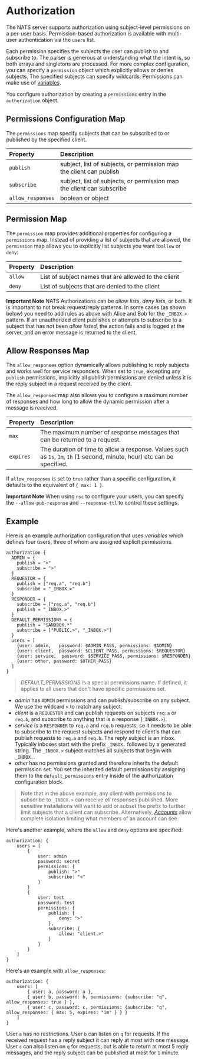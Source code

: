 # Authorization

The NATS server supports authorization using subject-level permissions on a per-user basis. Permission-based authorization is available with multi-user authentication via the `users` list.

Each permission specifies the subjects the user can publish to and subscribe to. The parser is generous at understanding what the intent is, so both arrays and singletons are processed. For more complex configuration, you can specify a `permission` object which explicitly allows or denies subjects. The specified subjects can specify wildcards. Permissions can make use of [variables](../#variables).

You configure authorization by creating a `permissions` entry in the `authorization` object.

## Permissions Configuration Map

The `permissions` map specify subjects that can be subscribed to or published by the specified client.

| Property | Description |
| :--- | :--- |
| `publish` | subject, list of subjects, or permission map the client can publish |
| `subscribe` | subject, list of subjects, or permission map the client can subscribe |
| `allow_responses` | boolean or object |


## Permission Map

The `permission` map provides additional properties for configuring a `permissions` map. Instead of providing a list of subjects that are allowed, the `permission` map allows you to explicitly list subjects you want to`allow` or `deny`:

| Property | Description |
| :--- | :--- |
| `allow` | List of subject names that are allowed to the client |
| `deny` | List of subjects that are denied to the client |

**Important Note** NATS Authorizations can be _allow lists_, _deny lists_, or both. It is important to not break request/reply patterns. In some cases \(as shown below\) you need to add rules as above with Alice and Bob for the `_INBOX.>` pattern. If an unauthorized client publishes or attempts to subscribe to a subject that has not been _allow listed_, the action fails and is logged at the server, and an error message is returned to the client.

## Allow Responses Map

The `allow_responses` option dynamically allows publishing to reply subjects and works well for service responders.
When set to `true`, excepting any `publish` permissions, implicitly all publish permissions are denied unless it is the reply subject in a request received by the client.

The `allow_responses` map also allows you to configure a maximum number of responses and how long to allow the dynamic permission after a message is received.

| Property | Description |
| :--- | :--- |
|  `max` | The maximum number of response messages that can be returned to a request. |
| `expires` | The duration of time to allow a response. Values such as `1s`, `1m`, `1h` (1 second, minute, hour) etc can be specified. |

If `allow_responses` is set to `true` rather than a specific configuration, it defaults to the equivalent of `{ max: 1 }`.

**Important Note** When using `nsc` to configure your users, you can specify the `--allow-pub-response` and `--response-ttl` to control these settings.

## Example

Here is an example authorization configuration that uses _variables_ which defines four users, three of whom are assigned explicit permissions.

```text
authorization {
  ADMIN = {
    publish = ">"
    subscribe = ">"
  }
  REQUESTOR = {
    publish = ["req.a", "req.b"]
    subscribe = "_INBOX.>"
  }
  RESPONDER = {
    subscribe = ["req.a", "req.b"]
    publish = "_INBOX.>"
  }
  DEFAULT_PERMISSIONS = {
    publish = "SANDBOX.*"
    subscribe = ["PUBLIC.>", "_INBOX.>"]
  }
  users = [
    {user: admin,   password: $ADMIN_PASS, permissions: $ADMIN}
    {user: client,  password: $CLIENT_PASS, permissions: $REQUESTOR}
    {user: service,  password: $SERVICE_PASS, permissions: $RESPONDER}
    {user: other, password: $OTHER_PASS}
  ]
}
```

> _DEFAULT\_PERMISSIONS_ is a special permissions name. If defined, it applies to all users that don't have specific permissions set.

* _admin_ has `ADMIN` permissions and can publish/subscribe on any subject. We use the wildcard `>` to match any subject.
* _client_ is a `REQUESTOR` and can publish requests on subjects `req.a` or `req.b`, and subscribe to anything that is a response \(`_INBOX.>`\).
* _service_ is a `RESPONDER` to `req.a` and `req.b` requests, so it needs to be able to subscribe to the request subjects and respond to client's that can publish requests to `req.a` and `req.b`. The reply subject is an inbox. Typically inboxes start with the prefix `_INBOX.` followed by a generated string. The `_INBOX.>` subject matches all subjects that begin with `_INBOX.`.
* _other_ has no permissions granted and therefore inherits the default permission set. You set the inherited default permissions by assigning them to the `default_permissions` entry inside of the authorization configuration block.

> Note that in the above example, any client with permissions to subscribe to `_INBOX.>` can receive _all_ responses published. More sensitive installations will want to add or subset the prefix to further limit subjects that a client can subscribe. Alternatively, [_Accounts_](auth_intro/accounts.md) allow complete isolation limiting what members of an account can see.

Here's another example, where the `allow` and `deny` options are specified:

```text
authorization: {
    users = [
        {
            user: admin
            password: secret
            permissions: {
                publish: ">"
                subscribe: ">"
            }
        }
        { 
            user: test
            password: test
            permissions: {
                publish: {
                    deny: ">"
                }, 
                subscribe: {
                    allow: "client.>"
                }
            }
        }
    ]
}
```

Here's an example with `allow_responses`:

```text
authorization: {
	users: [
		{ user: a, password: a },
		{ user: b, password: b, permissions: {subscribe: "q", allow_responses: true } },
		{ user: c, password: c, permissions: {subscribe: "q", allow_responses: { max: 5, expires: "1m" } } }
	]
}
```

User `a` has no restrictions. User `b` can listen on `q` for requests. If the received request has a reply subject it can reply at most with one message. User `c` can also listen on `q` for requests, but is able to return at most 5 reply messages, and the reply subject can be published at most for `1` minute.


